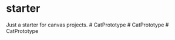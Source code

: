 # starter
Just a starter for canvas projects.
#   C a t P r o t o t y p e  
 #   C a t P r o t o t y p e  
 #   C a t P r o t o t y p e  
 